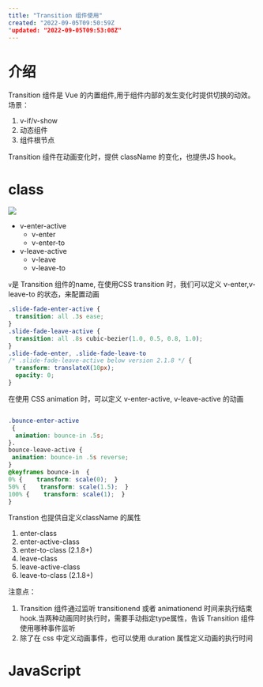 ```yaml
---
title: "Transition 组件使用"
created: "2022-09-05T09:50:59Z
"updated: "2022-09-05T09:53:08Z"
---
```

# 介绍
Transition 组件是 Vue 的内置组件,用于组件内部的发生变化时提供切换的动效。
场景：
1. v-if/v-show
2. 动态组件
3. 组件根节点

Transition 组件在动画变化时，提供 className 的变化，也提供JS hook。

# class
![](https://v2.vuejs.org/images/transition.png)

- v-enter-active
   - v-enter
   - v-enter-to
- v-leave-active
   - v-leave
   - v-leave-to

`v`是 Transition 组件的name, 在使用CSS transition 时，我们可以定义 v-enter,v-leave-to 的状态，来配置动画
```css
.slide-fade-enter-active {
  transition: all .3s ease;
}
.slide-fade-leave-active {
  transition: all .8s cubic-bezier(1.0, 0.5, 0.8, 1.0);
}
.slide-fade-enter, .slide-fade-leave-to
/* .slide-fade-leave-active below version 2.1.8 */ {
  transform: translateX(10px);
  opacity: 0;
}
```
在使用 CSS animation 时，可以定义 v-enter-active, v-leave-active 的动画
```css

.bounce-enter-active
 {
  animation: bounce-in .5s;
}.
bounce-leave-active { 
 animation: bounce-in .5s reverse;
}
@keyframes bounce-in  {  
0% {    transform: scale(0);  }  
50% {    transform: scale(1.5);  }  
100% {    transform: scale(1);  }
}
```
Transtion 也提供自定义className 的属性

1. enter-class
2. enter-active-class
3. enter-to-class (2.1.8+)
4. leave-class
5. leave-active-class
6. leave-to-class (2.1.8+)

注意点：
1. Transition 组件通过监听 transitionend 或者 animationend 时间来执行结束hook.当两种动画同时执行时，需要手动指定type属性，告诉 Transition 组件使用哪种事件监听
2. 除了在 css 中定义动画事件，也可以使用 duration 属性定义动画的执行时间

# JavaScript 





